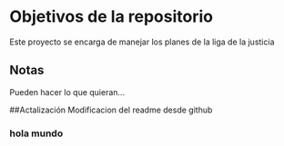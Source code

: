# Objetivos de la repositorio

Este proyecto se encarga de manejar los planes de la liga de la justicia


## Notas
Pueden hacer lo que quieran...


##Actalización Modificacion del readme desde github

### hola mundo


